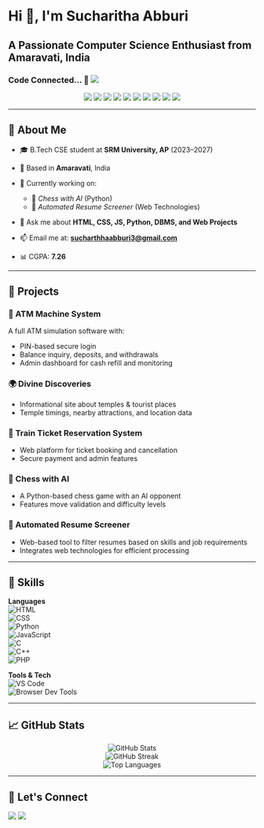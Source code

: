 # Hi 👋, I'm Sucharitha Abburi
## A Passionate Computer Science Enthusiast from Amaravati, India

### Code Connected... 🤝 <img src="https://img.shields.io/badge/-hola-black?style=flat-square"/>

<p align="center">
  <img src="https://img.shields.io/badge/S-red?style=flat-square&labelColor=red" />
  <img src="https://img.shields.io/badge/U-orange?style=flat-square&labelColor=orange" />
  <img src="https://img.shields.io/badge/C-teal?style=flat-square&labelColor=teal" />
  <img src="https://img.shields.io/badge/H-gold?style=flat-square&labelColor=gold" />
  <img src="https://img.shields.io/badge/A-blue?style=flat-square&labelColor=blue" />
  <img src="https://img.shields.io/badge/R-indigo?style=flat-square&labelColor=indigo" />
  <img src="https://img.shields.io/badge/I-purple?style=flat-square&labelColor=purple" />
  <img src="https://img.shields.io/badge/T-yellow?style=flat-square&labelColor=yellow" />
  <img src="https://img.shields.io/badge/H-green?style=flat-square&labelColor=green" />
  <img src="https://img.shields.io/badge/A-red?style=flat-square&labelColor=red" />
</p>

---

## 🚀 About Me

- 🎓 B.Tech CSE student at **SRM University, AP** (2023–2027)  
- 📍 Based in **Amaravati**, India  
- 🧠 Currently working on:  
  - 🤖 *Chess with AI* (Python)  
  - 📝 *Automated Resume Screener* (Web Technologies)  

- 💬 Ask me about **HTML, CSS, JS, Python, DBMS, and Web Projects**  
- 📫 Email me at: **sucharthhaabburi3@gmail.com**  
- 📊 CGPA: **7.26**

---

## 💼 Projects

### 🔐 ATM Machine System  
A full ATM simulation software with:  
- PIN-based secure login  
- Balance inquiry, deposits, and withdrawals  
- Admin dashboard for cash refill and monitoring  

### 🌍 Divine Discoveries  
- Informational site about temples & tourist places  
- Temple timings, nearby attractions, and location data  

### 🚉 Train Ticket Reservation System  
- Web platform for ticket booking and cancellation  
- Secure payment and admin features  

### 🤖 Chess with AI  
- A Python-based chess game with an AI opponent  
- Features move validation and difficulty levels  

### 📝 Automated Resume Screener  
- Web-based tool to filter resumes based on skills and job requirements  
- Integrates web technologies for efficient processing  

---

## 🧠 Skills

**Languages**  
![HTML](https://img.shields.io/badge/HTML-F06529?style=for-the-badge&logo=html5&logoColor=white)  
![CSS](https://img.shields.io/badge/CSS-2965f1?style=for-the-badge&logo=css3&logoColor=white)  
![Python](https://img.shields.io/badge/Python-3776AB?style=for-the-badge&logo=python&logoColor=white)  
![JavaScript](https://img.shields.io/badge/JavaScript-F0DB4F?style=for-the-badge&logo=javascript&logoColor=black)  
![C](https://img.shields.io/badge/C-00599C?style=for-the-badge&logo=c&logoColor=white)  
![C++](https://img.shields.io/badge/C%2B%2B-004482?style=for-the-badge&logo=c%2B%2B&logoColor=white)  
![PHP](https://img.shields.io/badge/PHP-777BB4?style=for-the-badge&logo=php&logoColor=white)  

**Tools & Tech**  
![VS Code](https://img.shields.io/badge/VS%20Code-007ACC?style=for-the-badge&logo=visual-studio-code&logoColor=white)  
![Browser Dev Tools](https://img.shields.io/badge/Browser%20Dev%20Tools-323330?style=for-the-badge)  

---

## 📈 GitHub Stats

<p align="center">
  <img src="https://github-readme-stats.vercel.app/api?username=Santhosh939s&show_icons=true&theme=tokyonight" alt="GitHub Stats" />
  <br />
  <img src="https://github-readme-streak-stats.herokuapp.com/?user=Santhosh939s&theme=tokyonight" alt="GitHub Streak" />
  <br />
  <img src="https://github-readme-stats.vercel.app/api/top-langs/?username=Santhosh939s&layout=compact&theme=tokyonight" alt="Top Languages" />
</p>

---

## 🤝 Let's Connect

<p>
  <a href="mailto:sucharthhaabburi3@gmail.com"><img src="https://img.shields.io/badge/Email-D14836?style=for-the-badge&logo=gmail&logoColor=white"/></a>
  <a href="https://www.linkedin.com/in/sucharitha-abburi"><img src="https://img.shields.io/badge/LinkedIn-blue?style=for-the-badge&logo=linkedin&logoColor=white"/></a>
</p>
